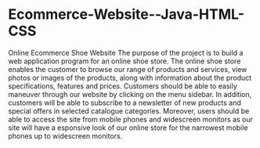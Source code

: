 # Ecommerce-Website--Java-HTML-CSS
Online Ecommerce Shoe Website 
The purpose of the project is to build a web application program for an online shoe store. The online shoe store enables the customer to browse our range of products and services, view photos or images of the products, along with information about the product specifications, features and prices. Customers should be able to easily maneuver through our website by clicking on the menu sidebar.  In addition, customers will be able to subscribe to a newsletter of new products and special offers in selected catalogue categories. Moreover, users should be able to access the site from mobile phones and widescreen monitors as our site will have a esponsive look of our online store for the narrowest mobile phones up to widescreen monitors.
